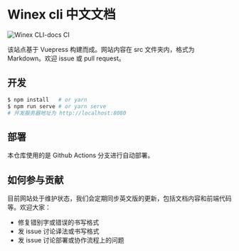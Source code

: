 # Winex cli 中文文档
![Winex CLI-docs CI](https://github.com/cool-fe/docs-winex-cli/workflows/Winex%20CLI-docs%20CI/badge.svg) 

该站点基于 Vuepress 构建而成。网站内容在 src 文件夹内，格式为 Markdown。欢迎 issue 或 pull request。


## 开发

```bash
$ npm install   # or yarn
$ npm run serve # or yarn serve
# 开发服务器地址为 http://localhost:8080
```

## 部署

本仓库使用的是 Github Actions 分支进行自动部署。

## 如何参与贡献

目前网站处于维护状态，我们会定期同步英文版的更新，包括文档内容和前端代码等。欢迎大家：

- 修复错别字或错误的书写格式
- 发 issue 讨论译法或书写格式
- 发 issue 讨论部署或协作流程上的问题
